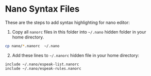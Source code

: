 Nano Syntax Files
============================

These are the steps to add syntax highlighting for nano editor:

1. Copy all `nanorc` files in this folder into `~/.nano` hidden folder in your home directory.

```bash
cp nano/*.nanorc  ~/.nano
```

2. Add these lines to `~/.nanorc` hidden file in your home directory:

```
include ~/.nano/espeak-list.nanorc
include ~/.nano/espeak-rules.nanorc
```

